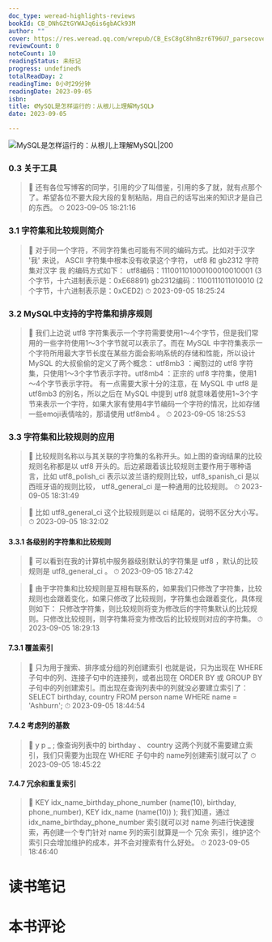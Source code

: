 ```yaml
---
doc_type: weread-highlights-reviews
bookId: CB_DNhGZtGYWAJq6is6gbACk93M
author: ""
cover: https://res.weread.qq.com/wrepub/CB_EsC8gC8hnBzr6T96U7_parsecover
reviewCount: 0
noteCount: 10
readingStatus: 未标记
progress: undefined%
totalReadDay: 2
readingTime: 0小时29分钟
readingDate: 2023-09-05
isbn: 
title: 《MySQL是怎样运行的：从根儿上理解MySQL》
date: 2023-09-05

---
```


![ MySQL是怎样运行的：从根儿上理解MySQL|200](https://res.weread.qq.com/wrepub/CB_EsC8gC8hnBzr6T96U7_parsecover)


### 0.3 关于工具

> 📌 还有各位写博客的同学，引用的少了叫借鉴，引用的多了就，就有点那个了。希望各位不要大段大段的复制粘贴，用自己的话写出来的知识才是自己的东西。 
> ⏱ 2023-09-05 18:21:16 

### 3.1 字符集和比较规则简介

> 📌 对于同一个字符，不同字符集也可能有不同的编码方式。比如对于汉字 '我' 来说， ASCII 字符集中根本没有收录这个字符， utf8 和 gb2312 字符集对汉字 我 的编码方式如下：
utf8编码：111001101000100010010001 (3个字节，十六进制表示是：0xE68891) gb2312编码：1100111011010010 (2个字节，十六进制表示是：0xCED2) 
> ⏱ 2023-09-05 18:25:24 

### 3.2 MySQL中支持的字符集和排序规则

> 📌 我们上边说 utf8 字符集表示一个字符需要使用1～4个字节，但是我们常用的一些字符使用1～3个字节就可以表示了。而在 MySQL 中字符集表示一个字符所用最大字节长度在某些方面会影响系统的存储和性能，所以设计 MySQL 的大叔偷偷的定义了两个概念：
utf8mb3 ：阉割过的 utf8 字符集，只使用1～3个字节表示字符。utf8mb4 ：正宗的 utf8 字符集，使用1～4个字节表示字符。
有一点需要大家十分的注意，在 MySQL 中 utf8 是 utf8mb3 的别名，所以之后在 MySQL 中提到 utf8 就意味着使用1~3个字节来表示一个字符，如果大家有使用4字节编码一个字符的情况，比如存储一些emoji表情啥的，那请使用 utf8mb4 。 
> ⏱ 2023-09-05 18:25:53 

### 3.3 字符集和比较规则的应用

> 📌 比较规则名称以与其关联的字符集的名称开头。如上图的查询结果的比较规则名称都是以 utf8 开头的。后边紧跟着该比较规则主要作用于哪种语言，比如 utf8_polish_ci 表示以波兰语的规则比较，utf8_spanish_ci 是以西班牙语的规则比较， utf8_general_ci 是一种通用的比较规则。 
> ⏱ 2023-09-05 18:31:49 

> 📌 比如 utf8_general_ci 这个比较规则是以 ci 结尾的，说明不区分大小写。 
> ⏱ 2023-09-05 18:32:02 

#### 3.3.1 各级别的字符集和比较规则

> 📌 可以看到在我的计算机中服务器级别默认的字符集是 utf8 ，默认的比较规则是 utf8_general_ci 。 
> ⏱ 2023-09-05 18:27:42 

> 📌 由于字符集和比较规则是互相有联系的，如果我们只修改了字符集，比较规则也会跟着变化，如果只修改了比较规则，字符集也会跟着变化，具体规则如下：
只修改字符集，则比较规则将变为修改后的字符集默认的比较规则。只修改比较规则，则字符集将变为修改后的比较规则对应的字符集。 
> ⏱ 2023-09-05 18:29:13 

#### 7.3.1 覆盖索引

> 📌 只为用于搜索、排序或分组的列创建索引
也就是说，只为出现在 WHERE 子句中的列、连接子句中的连接列，或者出现在 ORDER BY 或 GROUP BY 子句中的列创建索引。而出现在查询列表中的列就没必要建立索引了：
SELECT birthday, country FROM person name WHERE name = 'Ashburn'; 
> ⏱ 2023-09-05 18:44:54 

#### 7.4.2 考虑列的基数

> 📌 y p _ ;
像查询列表中的 birthday 、 country 这两个列就不需要建立索引，我们只需要为出现在 WHERE 子句中的 name列创建索引就可以了 
> ⏱ 2023-09-05 18:45:22 

#### 7.4.7 冗余和重复索引

> 📌 KEY idx_name_birthday_phone_number (name(10), birthday, phone_number), KEY idx_name (name(10)) );
我们知道，通过 idx_name_birthday_phone_number 索引就可以对 name 列进行快速搜索，再创建一个专门针对 name 列的索引就算是一个 冗余 索引，维护这个索引只会增加维护的成本，并不会对搜索有什么好处。 
> ⏱ 2023-09-05 18:46:40 


# 读书笔记


# 本书评论

